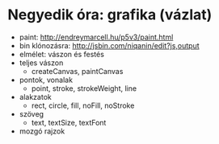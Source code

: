 # Negyedik óra: grafika (vázlat)
- paint: http://endreymarcell.hu/p5v3/paint.html  
- bin klónozásra: http://jsbin.com/niqanin/edit?js,output  
- elmélet: vászon és festés
- teljes vászon
	+ createCanvas, paintCanvas
- pontok, vonalak
	- point, stroke, strokeWeight, line
- alakzatok
	- rect, circle, fill, noFill, noStroke
- szöveg
	- text, textSize, textFont
- mozgó rajzok
